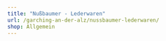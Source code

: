 ```yaml
---
title: "Nußbaumer - Lederwaren"
url: /garching-an-der-alz/nussbaumer-lederwaren/
shop: Allgemein
---
```

